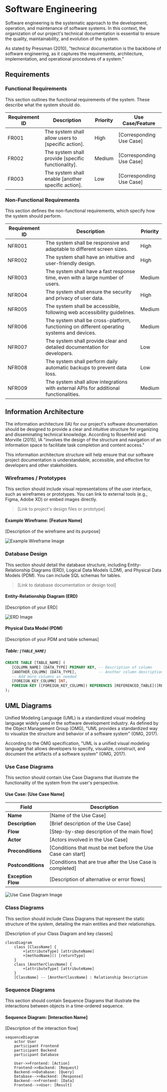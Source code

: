 # Software Engineering

Software engineering is the systematic approach to the development, operation, and maintenance of software systems. In this context, the organization of our project's technical documentation is essential to ensure the quality, maintainability, and evolution of the system.

As stated by Pressman (2010), "technical documentation is the backbone of software engineering, as it captures the requirements, architecture, implementation, and operational procedures of a system."

## Requirements

### Functional Requirements

This section outlines the functional requirements of the system. These describe what the system should do.

| Requirement ID | Description | Priority | Use Case/Feature |
|---|---|---|---|
| FR001 | The system shall allow users to [specific action]. | High | [Corresponding Use Case] |
| FR002 | The system shall provide [specific functionality]. | Medium | [Corresponding Use Case] |
| FR003 | The system shall enable [another specific action]. | Low | [Corresponding Use Case] |

### Non-Functional Requirements

This section defines the non-functional requirements, which specify how the system should perform.

| Requirement ID | Description | Priority |
|---|---|---|
| NFR001 | The system shall be responsive and adaptable to different screen sizes. | High |
| NFR002 | The system shall have an intuitive and user-friendly design. | High |
| NFR003 | The system shall have a fast response time, even with a large number of users. | Medium |
| NFR004 | The system shall ensure the security and privacy of user data. | High |
| NFR005 | The system shall be accessible, following web accessibility guidelines. | Medium |
| NFR006 | The system shall be cross-platform, functioning on different operating systems and devices. | Medium |
| NFR007 | The system shall provide clear and detailed documentation for developers. | Low |
| NFR008 | The system shall perform daily automatic backups to prevent data loss. | Low |
| NFR009 | The system shall allow integrations with external APIs for additional functionalities. | Medium |

## Information Architecture

The information architecture (IA) for our project's software documentation should be designed to provide a clear and intuitive structure for organizing and disseminating technical knowledge. According to Rosenfeld and Morville (2015), IA "involves the design of the structure and navigation of an information space to facilitate task completion and content access."

This information architecture structure will help ensure that our software project documentation is understandable, accessible, and effective for developers and other stakeholders.

### Wireframes / Prototypes

This section should include visual representations of the user interface, such as wireframes or prototypes. You can link to external tools (e.g., Figma, Adobe XD) or embed images directly.

> [Link to project's design files or prototype]

#### Example Wireframe: [Feature Name]

[Description of the wireframe and its purpose]

![Example Wireframe Image](path/to/your/example-wireframe.png)

### Database Design

This section should detail the database structure, including Entity-Relationship Diagrams (ERD), Logical Data Models (LDM), and Physical Data Models (PDM). You can include SQL schemas for tables.

> [Link to database documentation or design tool]

#### Entity-Relationship Diagram (ERD)

[Description of your ERD]

![ERD Image](path/to/your/erd.png)

#### Physical Data Model (PDM)

[Description of your PDM and table schemas]

##### Table: `[TABLE_NAME]`

```sql
CREATE TABLE [TABLE_NAME] (
   [COLUMN_NAME] [DATA_TYPE] PRIMARY KEY, -- Description of column
   [ANOTHER_COLUMN] [DATA_TYPE],          -- Another column description
   -- Add more columns as needed
   [FOREIGN_KEY_COLUMN] INT,
   FOREIGN KEY ([FOREIGN_KEY_COLUMN]) REFERENCES [REFERENCED_TABLE]([REFERENCED_COLUMN])
);
```

## UML Diagrams

Unified Modeling Language (UML) is a standardized visual modeling language widely used in the software development industry. As defined by the Object Management Group (OMG), "UML provides a standardized way to visualize the structure and behavior of a software system" (OMG, 2017).

According to the OMG specification, "UML is a unified visual modeling language that allows developers to specify, visualize, construct, and document the artifacts of a software system" (OMG, 2017).

### Use Case Diagrams

This section should contain Use Case Diagrams that illustrate the functionality of the system from the user's perspective.

#### Use Case: [Use Case Name]

| Field | Description |
|---|---|
| **Name** | [Name of the Use Case] |
| **Description** | [Brief description of the Use Case] |
| **Flow** | [Step-by-step description of the main flow] |
| **Actor** | [Actors involved in the Use Case] |
| **Preconditions** | [Conditions that must be met before the Use Case can start] |
| **Postconditions** | [Conditions that are true after the Use Case is completed] |
| **Exception Flow** | [Description of alternative or error flows] |

![Use Case Diagram Image](path/to/your/use-case-diagram.png)

### Class Diagrams

This section should include Class Diagrams that represent the static structure of the system, detailing the main entities and their relationships.

[Description of your Class Diagram and key classes]

```mermaid
classDiagram
    class [ClassName] {
        +[attributeType] [attributeName]
        +[methodName]() [returnType]
    }
    class [AnotherClassName] {
        +[attributeType] [attributeName]
    }
    [ClassName] -- [AnotherClassName] : Relationship Description
```

### Sequence Diagrams

This section should contain Sequence Diagrams that illustrate the interactions between objects in a time-ordered sequence.

#### Sequence Diagram: [Interaction Name]

[Description of the interaction flow]

```mermaid
sequenceDiagram
    actor User
    participant Frontend
    participant Backend
    participant Database

    User->>Frontend: [Action]
    Frontend->>Backend: [Request]
    Backend->>Database: [Query]
    Database-->>Backend: [Response]
    Backend-->>Frontend: [Data]
    Frontend-->>User: [Result]
```
